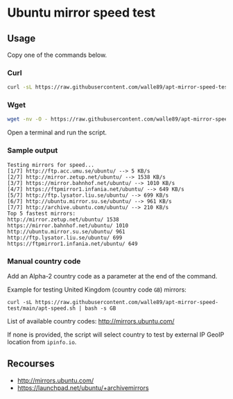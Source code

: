 # Ubuntu mirror speed test

## Usage

Copy one of the commands below.

### Curl

```bash
curl -sL https://raw.githubusercontent.com/walle89/apt-mirror-speed-test/main/apt-speed.sh | bash
```

### Wget

```bash
wget -nv -O - https://raw.githubusercontent.com/walle89/apt-mirror-speed-test/main/apt-speed.sh | bash
```

Open a terminal and run the script.

### Sample output
```
Testing mirrors for speed...
[1/7] http://ftp.acc.umu.se/ubuntu/ --> 5 KB/s
[2/7] http://mirror.zetup.net/ubuntu/ --> 1538 KB/s
[3/7] https://mirror.bahnhof.net/ubuntu/ --> 1010 KB/s
[4/7] https://ftpmirror1.infania.net/ubuntu/ --> 649 KB/s
[5/7] http://ftp.lysator.liu.se/ubuntu/ --> 699 KB/s
[6/7] http://ubuntu.mirror.su.se/ubuntu/ --> 961 KB/s
[7/7] http://archive.ubuntu.com/ubuntu/ --> 210 KB/s
Top 5 fastest mirrors:
http://mirror.zetup.net/ubuntu/ 1538
https://mirror.bahnhof.net/ubuntu/ 1010
http://ubuntu.mirror.su.se/ubuntu/ 961
http://ftp.lysator.liu.se/ubuntu/ 699
https://ftpmirror1.infania.net/ubuntu/ 649
```

### Manual country code

Add an Alpha-2 country code as a parameter at the end of the command. 

Example for testing United Kingdom (country code `GB`) mirrors:

`curl -sL https://raw.githubusercontent.com/walle89/apt-mirror-speed-test/main/apt-speed.sh | bash -s GB`

List of available country codes: http://mirrors.ubuntu.com/

If none is provided, the script will select country to test by external IP GeoIP location from `ipinfo.io`.

## Recourses

- http://mirrors.ubuntu.com/
- https://launchpad.net/ubuntu/+archivemirrors
